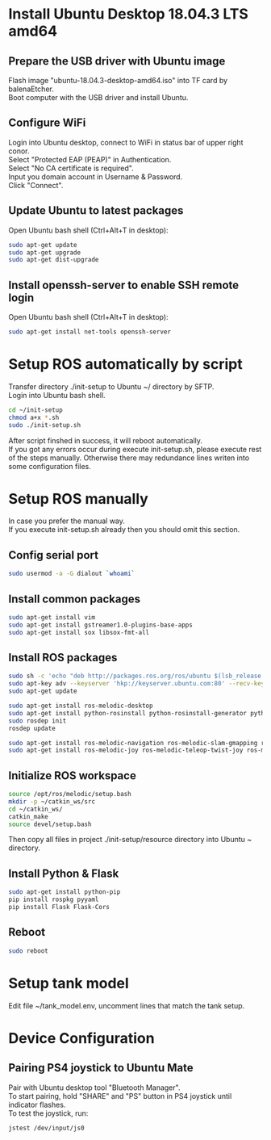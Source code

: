# Install Ubuntu Desktop 18.04.3 LTS amd64

## Prepare the USB driver with Ubuntu image
Flash image "ubuntu-18.04.3-desktop-amd64.iso" into TF card by balenaEtcher.  
Boot computer with the USB driver and install Ubuntu.

## Configure WiFi
  Login into Ubuntu desktop, connect to WiFi in status bar of upper right conor.  
  Select "Protected EAP (PEAP)" in Authentication.  
  Select "No CA certificate is required".  
  Input you domain account in Username & Password.  
  Click "Connect".  

## Update Ubuntu to latest packages
  Open Ubuntu bash shell (Ctrl+Alt+T in desktop):
  ```bash
  sudo apt-get update
  sudo apt-get upgrade
  sudo apt-get dist-upgrade
  ```

## Install openssh-server to enable SSH remote login
  Open Ubuntu bash shell (Ctrl+Alt+T in desktop):
  ```bash
  sudo apt-get install net-tools openssh-server
  ```

# Setup ROS automatically by script
  Transfer directory ./init-setup to Ubuntu ~/ directory by SFTP.  
  Login into Ubuntu bash shell.
  ```bash
  cd ~/init-setup
  chmod a+x *.sh
  sudo ./init-setup.sh
  ```
  After script finshed in success, it will reboot automatically.  
  If you got any errors occur during execute init-setup.sh, please execute rest of the steps manually. Otherwise there may redundance lines writen into some configuration files.

# Setup ROS manually
  In case you prefer the manual way.  
  If you execute init-setup.sh already then you should omit this section.

## Config serial port
  ```bash
  sudo usermod -a -G dialout `whoami`
  ```

## Install common packages
  ```bash
  sudo apt-get install vim
  sudo apt-get install gstreamer1.0-plugins-base-apps
  sudo apt-get install sox libsox-fmt-all
  ```

## Install ROS packages
  ```bash
  sudo sh -c 'echo "deb http://packages.ros.org/ros/ubuntu $(lsb_release -sc) main" > /etc/apt/sources.list.d/ros-latest.list'
  sudo apt-key adv --keyserver 'hkp://keyserver.ubuntu.com:80' --recv-key C1CF6E31E6BADE8868B172B4F42ED6FBAB17C654
  sudo apt-get update

  sudo apt-get install ros-melodic-desktop
  sudo apt-get install python-rosinstall python-rosinstall-generator python-wstool build-essential
  sudo rosdep init
  rosdep update

  sudo apt-get install ros-melodic-navigation ros-melodic-slam-gmapping ros-melodic-tf
  sudo apt-get install ros-melodic-joy ros-melodic-teleop-twist-joy ros-melodic-teleop-twist-keyboard joystick
  ```

## Initialize ROS workspace
  ```bash
  source /opt/ros/melodic/setup.bash
  mkdir -p ~/catkin_ws/src
  cd ~/catkin_ws/
  catkin_make
  source devel/setup.bash
  ```
  Then copy all files in project ./init-setup/resource directory into Ubuntu ~ directory.

## Install Python & Flask
  ```bash
  sudo apt-get install python-pip
  pip install rospkg pyyaml
  pip install Flask Flask-Cors
  ```

## Reboot
  ```bash
  sudo reboot
  ```

# Setup tank model
  Edit file ~/tank_model.env, uncomment lines that match the tank setup.

# Device Configuration

## Pairing PS4 joystick to Ubuntu Mate
  Pair with Ubuntu desktop tool "Bluetooth Manager".  
  To start pairing, hold "SHARE" and "PS" button in PS4 joystick until indicator flashes.  
  To test the joystick, run:
  ```bash
  jstest /dev/input/js0
  ```
